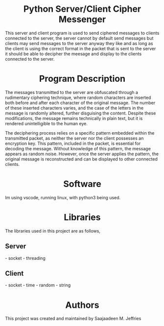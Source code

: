 <center><h1>Python Server/Client Cipher Messenger</h1></center>

This server and client program is used to send ciphered messages to clients connected to the server, the server cannot by default send messages but clients may send messages to the server anyway they like and as long as the client is using the correct format in the packet that is sent to the server it should be able to decipher the meesage and display to the clients connected to the server.

<center><h1>Program Description</h1></center>

The messages transmitted to the server are obfuscated through a rudimentary ciphering technique, where random characters are inserted both before and after each character of the original message. The number of these inserted characters varies, and the case of the letters in the message is randomly altered, further disguising the content. Despite these modifications, the message remains technically in plain text, but it is rendered unintelligible to the human eye.

The deciphering process relies on a specific pattern embedded within the transmitted packet, as neither the server nor the client possesses an encryption key. This pattern, included in the packet, is essential for decoding the message. Without knowledge of this pattern, the message appears as random noise. However, once the server applies the pattern, the original message is reconstructed and can be displayed to other connected clients.

<center><h1>Software</h1></center>

Im using vscode, running linux, with python3 being used.

<center><h1>Libraries</h1></center>

The libraries used in this project are as follows,

<h2>Server</h2>
- socket
- threading

<h2>Client</h2>
- socket
- time
- random
- string

<center><h1>Authors</h1></center>

This project was created and maintained by Saajaadeen M. Jeffries
